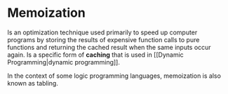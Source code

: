 # Memoization

Is an optimization technique used primarily to speed up computer programs by storing the results of expensive function calls to pure functions and returning the cached result when the same inputs occur again. Is a specific form of __caching__ that is used in [[Dynamic Programming|dynamic programming]].

In the context of some logic programming languages, memoization is also known as tabling.